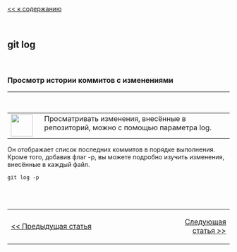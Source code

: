 [<< к содержанию](readme.md)

<br>

## git log
<br>

### Просмотр истории коммитов с изменениями
***
<br>

<table>
  <tr>
   <td width="15%" valign="top" align="left"><img src="https://img.icons8.com/external-basicons-line-edtgraphics/100/000000/external-Commit-Git-coding-basicons-line-edtgraphics-2.png" width=50/></td>
    <td valign="top" >Просматривать изменения, внесённые в репозиторий, можно с помощью параметра log.
</td>
  </tr>
  </table>

Он отображает список последних коммитов в порядке выполнения. Кроме того, добавив флаг -p, вы можете подробно изучить изменения, внесённые в каждый файл.

    git log -p



<br><br>

<table >
  <tr>
    <td width=50%>

[<< Предыдущая статья](/05-commit.md) 
    
</th>
    <td width=22%></td>
    <td align='right'>
    
[Следующая статья >>](/07-branches.md)</td>
 
  </tr>
  </table>